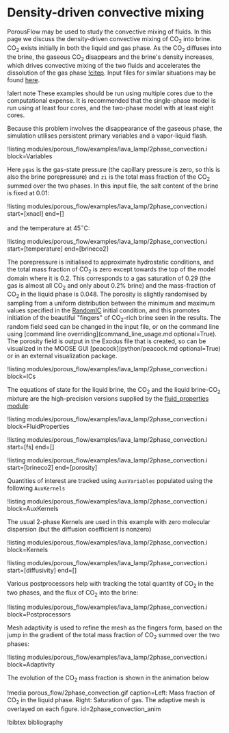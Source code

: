 # Density-driven convective mixing

PorousFlow may be used to study the convective mixing of fluids.  In this page we discuss the density-driven convective mixing of CO$_{2}$ into brine.  CO$_{2}$ exists initially in both the liquid and gas phase.  As the CO$_{2}$ diffuses into the brine, the gaseous CO$_{2}$ disappears and the brine's density increases, which drives convective mixing of the two fluids and accelerates the dissolution of the gas phase [!citep](emami). Input files for similar situations may be found [here](https://github.com/idaholab/moose/blob/master/modules/porous_flow/examples/lava_lamp).

!alert note
These examples should be run using multiple cores due to the computational expense. It is recommended
that the single-phase model is run using at least four cores, and the two-phase model with at least eight cores.

Because this problem involves the disappearance of the gaseous phase, the simulation utilises persistent primary variables and a vapor-liquid flash.

!listing modules/porous_flow/examples/lava_lamp/2phase_convection.i block=Variables

Here `pgas` is the gas-state pressure (the capillary pressure is zero, so this is also the brine porepressure) and `zi` is the total mass fraction of the CO$_{2}$ summed over the two phases.  In this input file, the salt content of the brine is fixed at 0.01:

!listing modules/porous_flow/examples/lava_lamp/2phase_convection.i start=[xnacl] end=[]

and the temperature at 45$^{\circ}$C:

!listing modules/porous_flow/examples/lava_lamp/2phase_convection.i start=[temperature] end=[brineco2]

The porepressure is initialised to approximate hydrostatic conditions, and the total mass fraction of CO$_{2}$ is zero except towards the top of the model domain where it is 0.2.  This corresponds to a gas saturation of 0.29 (the gas is almost all CO$_{2}$ and only about 0.2% brine) and the mass-fraction of CO$_{2}$ in the liquid phase is 0.048.  The porosity is slightly randomised by sampling from a uniform distribution between the minimum and maximum values specified in the [RandomIC](RandomIC.md) initial condition, and this promotes initiation of the beautiful "fingers" of CO$_{2}$-rich brine seen in the results. The random field seed can be changed in the input file, or on the command line using [command line overriding](command_line_usage.md optional=True). The porosity field is output in the Exodus file that is created, so
can be visualized in the MOOSE GUI [peacock](python/peacock.md optional=True) or in an external visualization package.

!listing modules/porous_flow/examples/lava_lamp/2phase_convection.i block=ICs

The equations of state for the liquid brine, the CO$_{2}$ and the liquid brine-CO$_{2}$ mixture are the high-precision versions supplied by the [fluid_properties module](fluid_properties/index.md):

!listing modules/porous_flow/examples/lava_lamp/2phase_convection.i block=FluidProperties

!listing modules/porous_flow/examples/lava_lamp/2phase_convection.i start=[fs] end=[]

!listing modules/porous_flow/examples/lava_lamp/2phase_convection.i start=[brineco2] end=[porosity]

Quantities of interest are tracked using `AuxVariables` populated using the following `AuxKernels`

!listing modules/porous_flow/examples/lava_lamp/2phase_convection.i block=AuxKernels

The usual 2-phase Kernels are used in this example with zero molecular dispersion (but the diffusion coefficient is nonzero)

!listing modules/porous_flow/examples/lava_lamp/2phase_convection.i block=Kernels

!listing modules/porous_flow/examples/lava_lamp/2phase_convection.i start=[diffusivity] end=[]

Various postprocessors help with tracking the total quantity of CO$_{2}$ in the two phases, and the flux of CO$_{2}$ into the brine:

!listing modules/porous_flow/examples/lava_lamp/2phase_convection.i block=Postprocessors

Mesh adaptivity is used to refine the mesh as the fingers form, based on the jump in the gradient of the total mass fraction of CO$_{2}$ summed over the two phases:

!listing modules/porous_flow/examples/lava_lamp/2phase_convection.i block=Adaptivity

The evolution of the CO$_{2}$ mass fraction is shown in the animation below

!media porous_flow/2phase_convection.gif caption=Left: Mass fraction of CO$_2$ in the liquid phase.  Right: Saturation of gas.  The adaptive mesh is overlayed on each figure.  id=2phase_convection_anim

!bibtex bibliography
